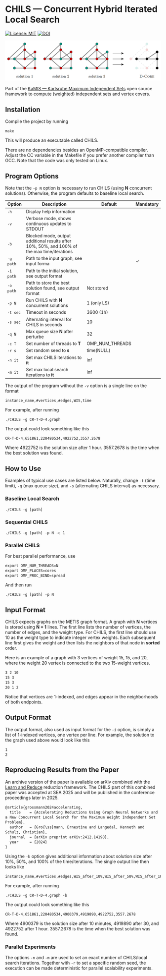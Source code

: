 # CHILS &mdash; Concurrent Hybrid Iterated Local Search
[![License: MIT](https://img.shields.io/badge/License-MIT-yellow.svg)](https://opensource.org/licenses/MIT)
[![DOI](https://zenodo.org/badge/829941140.svg)](https://doi.org/10.5281/zenodo.15173363)

![CHILS illustration](CHILS.png)

Part of the [KaMIS &mdash; Karlsruhe Maximum Independent Sets](https://github.com/KarlsruheMIS) open source framework to compute (weighted) independent sets and vertex covers.

## Installation

Compile the project by running
```
make
```
This will produce an executable called CHILS.

There are no dependencies besides an OpenMP-compatible compiler. Adjust the CC variable in the Makefile if you prefer another compiler than GCC. Note that the code was only tested on Linux.

## Program Options

Note that the `-p N` option is necessary to run CHILS (using **N** concurrent solutions). Otherwise, the program defaults to baseline local search.

| Option | Description | Default | Mandatory
|-|-|-|-
| `-h` | Display help information | | 
| `-v` | Verbose mode, shows continuous updates to STDOUT | |
| `-b` | Blocked mode, output additional results after 10%, 50%, and 100% of the  max time/iterations | |
| `-g path` | Path to the input graph, see input forma | | &check;
| `-i path` | Path to the initial solution, see output format | |
| `-o path` | Path to store the best solution found, see output format | Not stored |
| `-p N` | Run CHILS with **N** concurrent solutions | 1 (only LS) |
| `-t sec` | Timeout in seconds | 3600 (1h) |
| `-s sec` | Alternating interval for CHILS in seconds | 10 |
| `-q N` | Max queue size **N** after perturbe | 32 |
| `-c T` | Set number of threads to **T** | OMP_NUM_THREADS |
| `-r s` | Set random seed to **s** | time(NULL) |
| `-n it` | Set max CHILS iterations to **it** | inf |
| `-m it` | Set max local search iterations to **it** | inf |

The output of the program without the `-v` option is a single line on the format
```
instance_name,#vertices,#edges,WIS,time
```
For example, after running
```
./CHILS -g CR-T-D-4.graph
```
The output could look something like this
```
CR-T-D-4,651861,220480534,4922752,3557.2678
```
Where 4922752 is the solution size after 1 hour. 3557.2678 is the time when the best solution was found.

## How to Use

Examples of typical use cases are listed below. Naturally, change `-t` (time limit), `-q` (max queue size), and `-s` (alternating CHILS interval) as necessary.

### Baseline Local Search

```
./CHILS -g [path]
```

### Sequential CHILS

```
./CHILS -g [path] -p N -c 1
```

### Parallel CHILS

For best parallel performance, use
```
export OMP_NUM_THREADS=N
export OMP_PLACES=cores
export OMP_PROC_BIND=spread
```

And then run

```
./CHILS -g [path] -p N
```

## Input Format

CHILS expects graphs on the METIS graph format. A graph with **N** vertices is stored using **N + 1** lines. The first line lists the number of vertices, the number of edges, and the weight type. For CHILS, the first line should use 10 as the weight type to indicate integer vertex weights. Each subsequent line first gives the weight and then lists the neighbors of that node in **sorted** order.

Here is an example of a graph with 3 vertices of weight 15, 15, and 20, where the weight 20 vertex is connected to the two 15-weight vertices.

```
3 2 10
15 3
15 3
20 1 2
```

Notice that vertices are 1-indexed, and edges appear in the neighborhoods of both endpoints.

## Output Format

The output format, also used as input format for the `-i` option, is simply a list of 1-indexed vertices, one vertex per line. For example, the solution to the graph used above would look like this

```
1
2
```

## Reproducing Results from the Paper

An archive version of the paper is available on arXiv combined with the [Learn and Reduce](https://github.com/ernestine-grossmann/MWIS_learn_and_reduce) reduction framework. The CHILS part of this combined paper was accepted at SEA 2025 and will be published in the conference proceedings later in 2025.
```
@article{grossmann2024accelerating,
  title    = {Accelerating Reductions Using Graph Neural Networks and a New Concurrent Local Search for the Maximum Weight Independent Set Problem},
  author   = {Gro{\ss}mann, Ernestine and Langedal, Kenneth and Schulz, Christian},
  journal  = {arXiv preprint arXiv:2412.14198},
  year     = {2024}
}
```

Using the `-b` option gives additional information about solution size after 10%, 50%, and 100% of the time/iterations. The single output line then looks like
```
instance_name,#vertices,#edges,WIS_after_10%,WIS_after_50%,WIS_after_100%,time
```
For example, after running
```
./CHILS -g CR-T-D-4.graph -b
```
The output could look something like this
```
CR-T-D-4,651861,220480534,4900379,4919890,4922752,3557.2678
```
Where 4900379 is the solution size after 10 minutes, 4919890 after 30, and 4922752 after 1 hour. 3557.2678 is the time when the best solution was found.

### Parallel Experiments

The options `-n` and `-m` are used to set an exact number of CHILS/local search iterations. Together with `-r` to set a specific random seed, the execution can be made deterministic for parallel scalability experiments.
